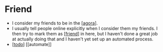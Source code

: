 # Friend

- I consider my friends to be in the [[agora]].
- I usually tell people online explicitly when I consider them my friends. I then try to mark them as [[friend]] in here, but I haven't done a great job at actually doing that and I haven't yet set up an automated process.
- [[todo]] [[automate]]


[//begin]: # "Autogenerated link references for markdown compatibility"
[agora]: agora "Agora"
[friend]: friend "Friend"
[todo]: todo "Todo"
[//end]: # "Autogenerated link references"
